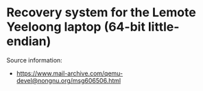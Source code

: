 # Recovery system for the Lemote Yeeloong laptop (64-bit little-endian)

Source information:

* https://www.mail-archive.com/qemu-devel@nongnu.org/msg606506.html
    
